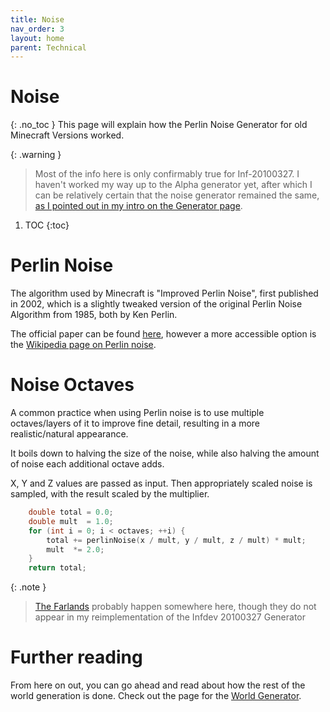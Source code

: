 ```yaml
---
title: Noise
nav_order: 3
layout: home
parent: Technical
---
```


# Noise
{: .no_toc }
This page will explain how the Perlin Noise Generator for old Minecraft Versions worked.

{: .warning }
> Most of the info here is only confirmably true for Inf-20100327. I haven't worked my way up to the Alpha generator yet, after which I can be relatively certain that the noise generator remained the same, [as I pointed out in my intro on the Generator page](/worlds/generation).

1. TOC
{:toc}

# Perlin Noise
The algorithm used by Minecraft is "Improved Perlin Noise", first published in 2002, which is a slightly tweaked version of the original Perlin Noise Algorithm from 1985, both by Ken Perlin.

The official paper can be found [here](https://dl.acm.org/doi/abs/10.1145/566654.566636), however a more accessible option is the [Wikipedia page on Perlin noise](https://en.wikipedia.org/wiki/Perlin_noise).

# Noise Octaves
A common practice when using Perlin noise is to use multiple octaves/layers of it to improve fine detail, resulting in a more realistic/natural appearance.

It boils down to halving the size of the noise, while also halving the amount of noise each additional octave adds.

X, Y and Z values are passed as input. Then appropriately scaled noise is sampled, with the result scaled by the multiplier.

```c
    double total = 0.0;
    double mult  = 1.0;
    for (int i = 0; i < octaves; ++i) {
        total += perlinNoise(x / mult, y / mult, z / mult) * mult;
        mult  *= 2.0;
    }
    return total;
```

{: .note }
> [The Farlands](https://minecraft.wiki/w/Java_Edition_Far_Lands/Infdev_20100327_to_Beta_1.7.3) probably happen somewhere here, though they do not appear in my reimplementation of the Infdev 20100327 Generator

# Further reading
From here on out, you can go ahead and read about how the rest of the world generation is done. Check out the page for the [World Generator](/worlds/generation).
